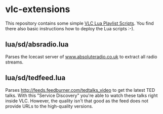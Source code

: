 # vlc-extensions

This repository contains some simple [VLC Lua Playlist Scripts](https://wiki.videolan.org/Documentation:Building_Lua_Playlist_Scripts/). You find there also basic instructions how to deploy the Lua scripts :-).

## lua/sd/absradio.lua
Parses the Icecast server of www.absoluteradio.co.uk to extract all radio streams.

## lua/sd/tedfeed.lua
Parses http://feeds.feedburner.com/tedtalks_video to get the latest TED talks. With this "Service Discovery" you're able to watch these talks right inside VLC. However, the quality isn't that good as the feed does not provide URLs to the high-quality versions.